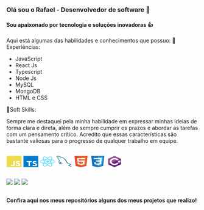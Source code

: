 ### Olá sou o Rafael - Desenvolvedor de software 👋

<h4>Sou apaixonado por tecnologia e soluções inovadoras 👍</h4>

Aqui está algumas das habilidades e conhecimentos que possuo: 
🎯 Experiências: 
- JavaScript
- React Js
- Typescript
- Node Js
- MySQL
- MongoDB
- HTML e CSS

🎯Soft Skills:
    
Sempre me destaquei pela minha habilidade em expressar minhas ideias de forma clara e direta, além de sempre cumprir os prazos e abordar as tarefas com um pensamento crítico. Acredito que essas características são bastante valiosas para o progresso de qualquer trabalho em equipe.


  <div style="display: inline_block"><br>
  <img align="center" alt="Rafa-js" height="30" width="40" src="https://raw.githubusercontent.com/devicons/devicon/master/icons/javascript/javascript-plain.svg">
  <img align="center" alt="Rafa-Ts" height="30" width="40" src="https://raw.githubusercontent.com/devicons/devicon/master/icons/typescript/typescript-plain.svg">
  <img align="center" alt="Rafa-React" height="30" width="40" src="https://raw.githubusercontent.com/devicons/devicon/master/icons/react/react-original.svg">
    <img align="center" alt="Rafa-MySQL" height="30" width="40" src="https://raw.githubusercontent.com/devicons/devicon/master/icons/mysql/mysql-original.svg">
  <img align="center" alt="Rafa-HTML" height="30" width="40" src="https://raw.githubusercontent.com/devicons/devicon/master/icons/html5/html5-original.svg">
  <img align="center" alt="Rafa-CSS" height="30" width="40" src="https://raw.githubusercontent.com/devicons/devicon/master/icons/css3/css3-original.svg">
  <img align="center" alt="Rafa-Csharp" height="30" width="40" src="https://raw.githubusercontent.com/devicons/devicon/master/icons/csharp/csharp-original.svg">
</div>

 ##
 
<div> 
  <a href="https://instagram.com/RafaelAlves67" target="_blank"><img src="https://img.shields.io/badge/-Instagram-%23E4405F?style=for-the-badge&logo=instagram&logoColor=white" target="_blank"></a>
  <a href = "mailto:rafudin@gmail.com"><img src="https://img.shields.io/badge/-Gmail-%23333?style=for-the-badge&logo=gmail&logoColor=white" target="_blank"></a>
  <a href="https://www.linkedin.com/in/rafael-alves-456515243/" target="_blank"><img src="https://img.shields.io/badge/-LinkedIn-%230077B5?style=for-the-badge&logo=linkedin&logoColor=white" target="_blank"></a> 
  
</div>

##
<h4>Confira aqui nos meus repositórios alguns dos meus projetos que realizo!</h4>
